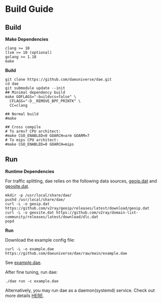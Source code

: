 # Build Guide

## Build

**Make Dependencies**

```shell
clang >= 10
llvm >= 10 (optional)
golang >= 1.18
make
```

**Build**

```shell
git clone https://github.com/daeuniverse/dae.git
cd dae
git submodule update --init
## Minimal dependency build
make GOFLAGS="-buildvcs=false" \
  CFLAGS="-D__REMOVE_BPF_PRINTK" \
  CC=clang

## Normal build
#make

## Cross compile
# To armv7 CPU architect:
#make CGO_ENABLED=0 GOARCH=arm GOARM=7
# To mips CPU architect:
#make CGO_ENABLED=0 GOARCH=mips
```

## Run

**Runtime Dependencies**

For traffic splitting, dae relies on the following data sources, [geoip.dat](https://github.com/v2ray/geoip/releases/latest) and [geosite.dat](https://github.com/v2fly/domain-list-community/releases/latest).

```shell
mkdir -p /usr/local/share/dae/
pushd /usr/local/share/dae/
curl -L -o geoip.dat https://github.com/v2ray/geoip/releases/latest/download/geoip.dat
curl -L -o geosite.dat https://github.com/v2ray/domain-list-community/releases/latest/download/dlc.dat
popd
```

**Run**

Download the example config file:
```shell
curl -L -o example.dae https://github.com/daeuniverse/dae/raw/main/example.dae
```
See [example.dae](https://github.com/daeuniverse/dae/blob/main/example.dae).

After fine tuning, run dae:
```shell
./dae run -c example.dae
```

Alternatively, you may run dae as a daemon(systemd) service. Check out more details [HERE](./run-as-daemon.md).